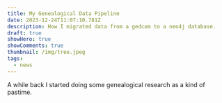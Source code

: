 ```yaml
---
title: My Genealogical Data Pipeline
date: 2023-12-24T11:07:10.781Z
description: How I migrated data from a gedcom to a neo4j database.
draft: true
showHero: true
showComments: true
thumbnail: /img/tree.jpeg
tags:
  - news
---
```

A while back I started doing some genealogical research as a kind of pastime.